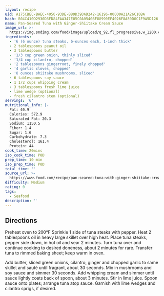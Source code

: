 ```yaml
---
layout: recipe
uid: A175CBEC-BAEC-4050-93DE-B89D39DAD242-16196-00000A21A26C10BA
hash: B04C410D2930D3FD84FAA347E05C0A05408F88990EF4026F8A50D0C1F9A5D126
name: Pan-Seared Tuna with Ginger-Shiitake Cream Sauce
image_url: >-
  https://img.sndimg.com/food/image/upload/q_92,fl_progressive,w_1200,c_scale/v1/gk-static/fdc-new/img/fdc-shareGraphic.png
ingredients:
  - '6 (6 ounce) tuna steaks, 6-ounces each, 1-inch thick'
  - 2 tablespoons peanut oil
  - 3 tablespoons butter
  - '1/3 cup green onion, thinly sliced'
  - '1/4 cup cilantro, chopped'
  - '2 tablespoons gingerroot, finely chopped'
  - '4 garlic cloves, chopped'
  - '8 ounces shiitake mushrooms, sliced'
  - 6 tablespoons soy sauce
  - 1 1/2 cups whipping cream
  - 3 tablespoons fresh lime juice
  - lime wedge (optional)
  - fresh cilantro stem (optional)
servings: '6'
nutritional_info: |-
  Fat: 40.9
  Calories: 572.9
  Saturated Fat: 20.3
  Sodium: 1150.5
  Fiber: 1.4
  Sugar: 1.6
  Carbohydrate: 7.3
  Cholesterol: 161.4
  Protein: 44
cook_time: 20mins
iso_cook_time: P0D
prep_time: 10 min
iso_prep_time: P0D
total_time: ''
source_url: >-
  https://www.food.com/recipe/pan-seared-tuna-with-ginger-shiitake-cream-sauce-178165
difficulty: Medium
rating: 0
tags:
  - Seafood
description: ''
---
```

## Directions

Preheat oven to 200°F Sprinkle 1 side of tuna steaks with pepper. Heat 2 tablespoons oil in heavy large skillet over high heat. Place tuna steaks, pepper side down, in hot oil and sear 2 minutes. Turn tuna over and continue cooking to desired doneness, about 2 minutes for rare. Transfer tuna to rimmed baking sheet; keep warm in oven.

Add butter, sliced green onions, cilantro, ginger and chopped garlic to same skillet and sauté until fragrant, about 30 seconds. Mix in mushrooms and soy sauce and simmer 30 seconds. Add whipping cream and simmer until sauce lightly coats back of spoon, about 3 minutes. Stir in lime juice. Spoon sauce onto plates; arrange tuna atop sauce. Garnish with lime wedges and cilantro sprigs, if desired.
